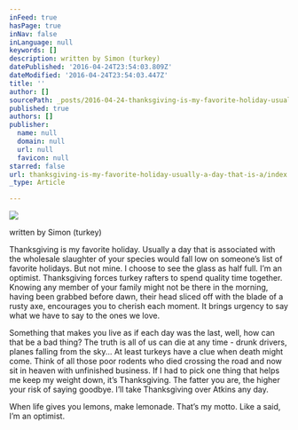 ```yaml
---
inFeed: true
hasPage: true
inNav: false
inLanguage: null
keywords: []
description: written by Simon (turkey)
datePublished: '2016-04-24T23:54:03.809Z'
dateModified: '2016-04-24T23:54:03.447Z'
title: ''
author: []
sourcePath: _posts/2016-04-24-thanksgiving-is-my-favorite-holiday-usually-a-day-that-is-a.md
published: true
authors: []
publisher:
  name: null
  domain: null
  url: null
  favicon: null
starred: false
url: thanksgiving-is-my-favorite-holiday-usually-a-day-that-is-a/index.html
_type: Article

---
```

![](https://the-grid-user-content.s3-us-west-2.amazonaws.com/49e4a4fe-06e1-44f4-a940-4372cb542a29.jpg)

written by Simon (turkey)

Thanksgiving is my favorite holiday. Usually a day that is associated with the wholesale slaughter of your species would fall low on someoneʼs list of favorite holidays. But not mine. I choose to see the glass as half full. Iʼm an optimist. Thanksgiving forces turkey rafters to spend quality time together. Knowing any member of your family might not be there in the morning, having been grabbed before dawn, their head sliced off with the blade of a rusty axe, encourages you to cherish each moment. It brings urgency to say what we have to say to the ones we love. 

Something that makes you live as if each day was the last, well, how can that be a bad thing? The truth is all of us can die at any time - drunk drivers, planes falling from the sky... At least turkeys have a clue when death might come. Think of all those poor rodents who died crossing the road and now sit in heaven with unfinished business. If I had to pick one thing that helps me keep my weight down, itʼs Thanksgiving. The fatter you are, the higher your risk of saying goodbye. Iʼll take Thanksgiving over Atkins any day. 

When life gives you lemons, make lemonade. Thatʼs my motto. Like a said, Iʼm an optimist.